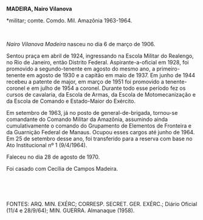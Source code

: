 **MADEIRA, Nairo Vilanova**

\*militar; comte. Comdo. Mil. Amazônia 1963-1964.

 

*Nairo Vilanova Madeira* nasceu no dia 6 de março de 1906.

Sentou praça em abril de 1924, ingressando na Escola Militar do
Realengo, no Rio de Janeiro, então Distrito Federal. Aspirante-a-oficial
em 1928, foi promovido a segundo-tenente em agosto do mesmo ano, a
primeiro-tenente em agosto de 1930 e a capitão em maio de 1937. Em junho
de 1944 recebeu a patente de major, em março de 1951 foi promovido a
tenente-coronel e em julho de 1954 a coronel. Durante todo esse período
fez os cursos de cavalaria, da Escola de Armas, da Escola de
Motomecanização e da Escola de Comando e Estado-Maior do Exército.

Em setembro de 1963, já no posto de general-de-brigada, tornou-se
comandante do Comando Militar da Amazônia, assumindo ainda
cumulativamente o comando do Grupamento de Elementos de Fronteira e da
Guarnição Federal de Manaus. Ocupou esses cargos até junho de 1964. Em
25 de setembro desse ano, foi transferido para a reserva com base no Ato
Institucional nº 1 (9/4/1964).

Faleceu no dia 28 de agosto de 1970.

Foi casado com Cecília de Campos Madeira.

 

 

FONTES: ARQ. MIN. EXÉRC; CORRESP. SECRET. GER. EXÉRC.; Diário Oficial
(11/4 e 28/9/64); MIN. GUERRA. Almanaque (1958).

 
